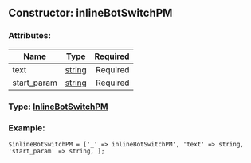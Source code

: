 ## Constructor: inlineBotSwitchPM  

### Attributes:

| Name     |    Type       | Required |
|----------|:-------------:|---------:|
|text|[string](../types/string.md) | Required|
|start\_param|[string](../types/string.md) | Required|


### Type: [InlineBotSwitchPM](../types/InlineBotSwitchPM.md)

### Example:


```
$inlineBotSwitchPM = ['_' => inlineBotSwitchPM', 'text' => string, 'start_param' => string, ];
```